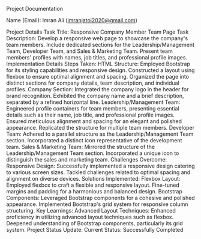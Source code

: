 Project Documentation

Name (Email): Imran Ali (imranjatoi2020@gmail.com)

Project Details
Task Title: Responsive Company Member Team Page
Task Description:
Develop a responsive web page to showcase the company's team members.
Include dedicated sections for the Leadership/Management Team, Developer Team, and Sales & Marketing Team.
Present team members' profiles with names, job titles, and professional profile images.
Implementation Details
Steps Taken:
HTML Structure:
Employed Bootstrap for its styling capabilities and responsive design.
Constructed a layout using flexbox to ensure optimal alignment and spacing.
Organized the page into distinct sections for company details, team description, and individual profiles.
Company Section:
Integrated the company logo in the header for brand recognition.
Exhibited the company name and a brief description, separated by a refined horizontal line.
Leadership/Management Team:
Engineered profile containers for team members, presenting essential details such as their name, job title, and professional profile images.
Ensured meticulous alignment and spacing for an elegant and polished appearance.
Replicated the structure for multiple team members.
Developer Team:
Adhered to a parallel structure as the Leadership/Management Team section.
Incorporated a distinct icon representative of the development team.
Sales & Marketing Team:
Mirrored the structure of the Leadership/Management Team section.
Incorporated a unique icon to distinguish the sales and marketing team.
Challenges Overcome:
Responsive Design:
Successfully implemented a responsive design catering to various screen sizes.
Tackled challenges related to optimal spacing and alignment on diverse devices.
Solutions Implemented:
Flexbox Layout:
Employed flexbox to craft a flexible and responsive layout.
Fine-tuned margins and padding for a harmonious and balanced design.
Bootstrap Components:
Leveraged Bootstrap components for a cohesive and polished appearance.
Implemented Bootstrap's grid system for responsive column structuring.
Key Learnings:
Advanced Layout Techniques:
Enhanced proficiency in utilizing advanced layout techniques such as flexbox.
Deepened understanding of Bootstrap components, particularly its grid system.
Project Status Update:
Current Status: Successfully Completed
